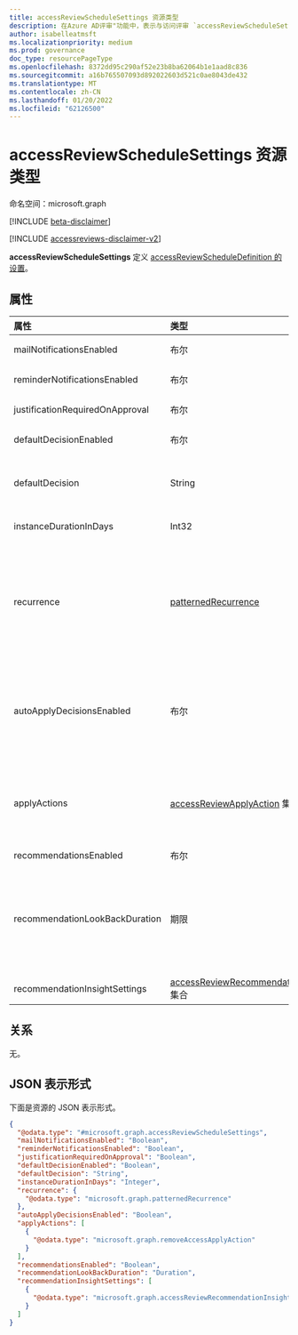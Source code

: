 ```yaml
---
title: accessReviewScheduleSettings 资源类型
description: 在Azure AD评审"功能中，表示与访问评审 `accessReviewScheduleSettings` 系列关联的设置。
author: isabelleatmsft
ms.localizationpriority: medium
ms.prod: governance
doc_type: resourcePageType
ms.openlocfilehash: 8372dd95c290af52e23b8ba62064b1e1aad8c836
ms.sourcegitcommit: a16b765507093d892022603d521c0ae8043de432
ms.translationtype: MT
ms.contentlocale: zh-CN
ms.lasthandoff: 01/20/2022
ms.locfileid: "62126500"
---
```

# <a name="accessreviewschedulesettings-resource-type"></a>accessReviewScheduleSettings 资源类型

命名空间：microsoft.graph

[!INCLUDE [beta-disclaimer](../../includes/beta-disclaimer.md)]

[!INCLUDE [accessreviews-disclaimer-v2](../../includes/accessreviews-disclaimer-v2.md)]

**accessReviewScheduleSettings** 定义 [accessReviewScheduleDefinition 的设置](accessreviewscheduledefinition.md)。 

## <a name="properties"></a>属性
| 属性    | 类型   | Description |
| :---------------| :---------- | :---------- |
| mailNotificationsEnabled|布尔 | 指示是启用还是禁用电子邮件。 默认值为 `false`。               |
| reminderNotificationsEnabled|布尔  | 指示是启用还是禁用提醒。 默认值为 `false`。  |
| justificationRequiredOnApproval|布尔 | 指示是否要求审阅者提供其决策的理由。 默认值为 `false`。 |
| defaultDecisionEnabled|布尔 | 指示在审阅者未响应时是启用还是禁用默认决策。 默认值为 `false`。 |
| defaultDecision|String | 如果已启用， `defaultDecisionEnabled` 则选择决策。 可以是 、 `Approve` `Deny` 或 `Recommendation` 之一。 |
| instanceDurationInDays|Int32 | 每次重复审阅的持续时间 () `accessReviewInstance` 天数表示。 |
| recurrence|[patternedRecurrence](../resources/patternedrecurrence.md) | 使用标准定期对象定期Outlook设置。 <br/><br/>**注意：** 只有 **dayOfMonth** **、interval** 和 **type** (`weekly` `absoluteMonthly` ，) 属性才受支持。 使用 **recurrenceRange 上的 属性 startDate** 确定审阅开始的哪一天。  |
| autoApplyDecisionsEnabled|布尔 | 指示是否自动应用决策。 设置为 时，管理员必须在审阅者完成访问评审后手动 `false` 应用决策。 设置为 时，会在访问评审实例持续时间结束后自动应用决策，无论审阅 `true` 者是否已回复。 默认值为 `false`。 |
| applyActions|[accessReviewApplyAction](../resources/accessreviewapplyaction.md) 集合 | 可选字段。 介绍审阅完成后要采取的操作。 目前支持两种类型：默认 (`removeAccessApplyAction` 和) `disableAndDeleteUserApplyAction` 。 只需在 的情况下指定字段 `disableAndDeleteUserApplyAction` 。 |
| recommendationsEnabled|布尔 | 指示是启用还是禁用决策建议。 |
| recommendationLookBackDuration | 期限| 可选字段。 指示与将配置 (审阅实例的开始日期) 不活动时间段。 如果用户在回看期间处于非活动状态 `deny` ，则建议为 。 对于组和角色Azure AD，接受任何持续时间。 对于应用程序审查，最长期限为 30 天。 如果未指定，持续时间为 30 天。 |
| recommendationInsightSettings|[accessReviewRecommendationInsightSetting](../resources/accessReviewRecommendationInsightSetting.md) 集合 | 可选。 介绍帮助审阅者做出访问评审决策的见解类型。 |

## <a name="relationships"></a>关系
无。

## <a name="json-representation"></a>JSON 表示形式
下面是资源的 JSON 表示形式。
<!-- {
  "blockType": "resource",
  "@odata.type": "microsoft.graph.accessReviewScheduleSettings"
}
-->
``` json
{
  "@odata.type": "#microsoft.graph.accessReviewScheduleSettings",
  "mailNotificationsEnabled": "Boolean",
  "reminderNotificationsEnabled": "Boolean",
  "justificationRequiredOnApproval": "Boolean",
  "defaultDecisionEnabled": "Boolean",
  "defaultDecision": "String",
  "instanceDurationInDays": "Integer",
  "recurrence": {
    "@odata.type": "microsoft.graph.patternedRecurrence"
  },
  "autoApplyDecisionsEnabled": "Boolean",
  "applyActions": [
    {
      "@odata.type": "microsoft.graph.removeAccessApplyAction"
    }
  ],
  "recommendationsEnabled": "Boolean",
  "recommendationLookBackDuration": "Duration",
  "recommendationInsightSettings": [
    {
      "@odata.type": "microsoft.graph.accessReviewRecommendationInsightSetting"
    }
  ]
}
```

<!--
{
  "type": "#page.annotation",
  "description": "accessReviewScheduleSettings resource",
  "keywords": "",
  "section": "documentation",
  "tocPath": "",
  "suppressions": []
}
-->
